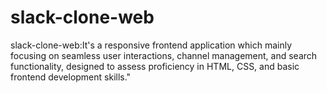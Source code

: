 # slack-clone-web
slack-clone-web:It's a responsive frontend application which mainly focusing on seamless user interactions, channel management, and  search functionality, designed to assess proficiency in HTML, CSS, and basic frontend development skills."
